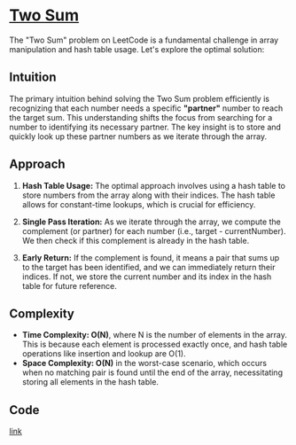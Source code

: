 # [Two Sum](https://leetcode.com/problems/two-sum/)

The "Two Sum" problem on LeetCode is a fundamental challenge in array manipulation and hash table usage. Let's explore 
the optimal solution:

## Intuition

The primary intuition behind solving the Two Sum problem efficiently is recognizing that each number needs a specific 
**"partner"** number to reach the target sum. This understanding shifts the focus from searching for a number to 
identifying its necessary partner. The key insight is to store and quickly look up these partner numbers as we 
iterate through the array.

## Approach

1. **Hash Table Usage:** The optimal approach involves using a hash table to store numbers from the array along with 
their indices. The hash table allows for constant-time lookups, which is crucial for efficiency.

2. **Single Pass Iteration:** As we iterate through the array, we compute the complement (or partner) for each number 
(i.e., target - currentNumber). We then check if this complement is already in the hash table.

3. **Early Return:** If the complement is found, it means a pair that sums up to the target has been identified, and we 
can immediately return their indices. If not, we store the current number and its index in the hash table for future 
reference.

## Complexity

- **Time Complexity: O(N)**, where N is the number of elements in the array. This is because each element is processed 
exactly once, and hash table operations like insertion and lookup are O(1).
- **Space Complexity: O(N)** in the worst-case scenario, which occurs when no matching pair is found until the end of 
the array, necessitating storing all elements in the hash table.

## Code

[link](../src/main/java/io/dksifoua/twosum/Solution.java)